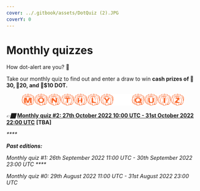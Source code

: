 ```yaml
---
cover: ../.gitbook/assets/DotQuiz (2).JPG
coverY: 0
---
```


# Monthly quizzes

How dot-alert are you? 👀

Take our monthly quiz to find out and enter a draw to win **cash prizes of 🥇$30, 🥈$20, and 🥉$10 DOT.**&#x20;

<figure><img src="../.gitbook/assets/DotQuizHalloween2.png" alt=""><figcaption></figcaption></figure>

_👉🏿_ [**Monthly quiz #2: 27th October 2022 10:00 UTC - 31st October 2022 22:00 UTC**](https://docs.google.com/forms/d/e/1FAIpQLScVKTXe-KGK1HOga6cmfEeEQG\_20Jk1zeoCHmuK0R2T679F3Q/viewform?usp=sf\_link)  **\[TBA]**&#x20;

_****_

_**Past editions:**_

_Monthly quiz #1: 26th September 2022 11:00 UTC - 30th September 2022 23:00 UTC  ****_&#x20;

_Monthly quiz #0: 29th August 2022 11:00 UTC - 31st August 2022 23:00 UTC_&#x20;

